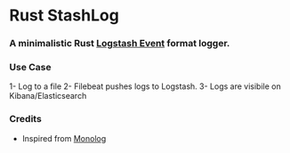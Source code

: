 # Rust StashLog
### A minimalistic Rust [Logstash Event](https://github.com/elastic/logstash/blob/main/logstash-core/src/main/java/org/logstash/Event.java) format logger.
### Use Case
1- Log to a file 
2- Filebeat pushes logs to Logstash.
3- Logs are visibile on Kibana/Elasticsearch
### Credits
* Inspired from [Monolog](https://github.com/Seldaek/monolog/blob/main/src/Monolog/Formatter/LogstashFormatter.php)
